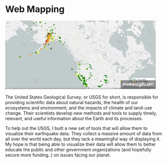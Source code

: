# Web Mapping

![](web_mapping.gif)

The United States Geological Survey, or USGS for short, is responsible for providing scientific data about natural hazards, the health of our ecosystems and environment; and the impacts of climate and land-use change. Their scientists develop new methods and tools to supply timely, relevant, and useful information about the Earth and its processes. 

To help out the USGS, I built a new set of tools that will allow them to visualize their earthquake data. They collect a massive amount of data from all over the world each day, but they lack a meaningful way of displaying it. My hope is that being able to visualize their data will allow them to better educate the public and other government organizations (and hopefully secure more funding..) on issues facing our planet.
